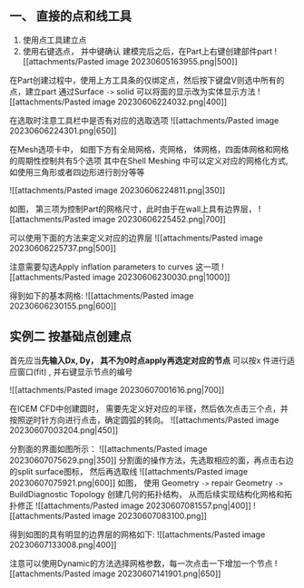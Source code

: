 ## 一、 直接的点和线工具
1. 使用点工具建立点 
2. 使用右键选点， 并中键确认
建模完后之后，在Part上右键创建部件part
![[attachments/Pasted image 20230605163955.png|500]]

在Part创建过程中，使用上方工具条的仅绑定点，然后按下键盘V则选中所有的点，建立part
通过Surface `->` solid 可以将面的显示改为实体显示方法
![[attachments/Pasted image 20230606224032.png|400]]

在选取时注意工具栏中是否有对应的选取选项
![[attachments/Pasted image 20230606224301.png|650]]

在Mesh选项卡中， 如图下方有全局网格，壳网格， 体网格，四面体网格和网格的周期性控制共有5个选项
其中在Shell Meshing 中可以定义对应的网格化方式, 如使用三角形或者四边形进行剖分等等

![[attachments/Pasted image 20230606224811.png|350]]

如图， 第三项为控制Part的网格尺寸，此时由于在wall上具有边界层， 
![[attachments/Pasted image 20230606225452.png|700]]

可以使用下面的方法来定义对应的边界层
![[attachments/Pasted image 20230606225737.png|500]]

注意需要勾选Apply inflation parameters to curves 这一项
![[attachments/Pasted image 20230606230030.png|1000]]

得到如下的基本网格: 
![[attachments/Pasted image 20230606230155.png|600]]
## 实例二 按基础点创建点

首先应当**先输入Dx, Dy， 其不为0时点apply再选定对应的节点**
可以按x 件进行适应窗口(fit) , 并右键显示节点的编号

![[attachments/Pasted image 20230607001616.png|700]]

在ICEM CFD中创建圆时， 需要先定义好对应的半径，然后依次点击三个点，并按照逆时针方向进行点击，确定圆弧的转向。
![[attachments/Pasted image 20230607003204.png|450]]

分割面的界面如图所示：
![[attachments/Pasted image 20230607075629.png|350]]
分割面的操作方法，先选取相应的面，再点击右边的split surface图标， 然后再选取线
![[attachments/Pasted image 20230607075921.png|600]]
如图， 使用 Geometry `->` repair Geometry `->` BuildDiagnostic Topology 
创建几何的拓扑结构， 从而后续实现结构化网格和拓扑修正
![[attachments/Pasted image 20230607081557.png|400]]
![[attachments/Pasted image 20230607083100.png]]

得到如图的具有明显的边界层的网格如下: 
![[attachments/Pasted image 20230607133008.png|400]]

注意可以使用Dynamic的方法选择网格参数，每一次点击一下增加一个节点
![[attachments/Pasted image 20230607141901.png|650]]
